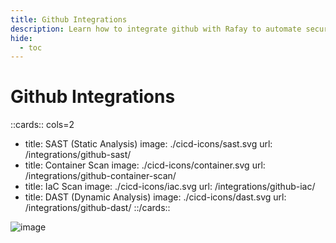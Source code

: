 ```yaml
---
title: Github Integrations
description: Learn how to integrate github with Rafay to automate security testing and deployment of your applications.
hide:
  - toc
---
```


<style>
.nt-card .nt-card-image{
  color: #005BFF;
}

.nt-card-title {
    text-align: -webkit-center;
}
</style>

# Github Integrations

::cards:: cols=2


- title: SAST (Static Analysis)
  image: ./cicd-icons/sast.svg
  url: /integrations/github-sast/
- title: Container Scan
  image: ./cicd-icons/container.svg
  url: /integrations/github-container-scan/
- title: IaC Scan
  image: ./cicd-icons/iac.svg
  url: /integrations/github-iac/
- title: DAST (Dynamic Analysis)
  image: ./cicd-icons/dast.svg
  url: /integrations/github-dast/
::/cards::

![image](https://i.ibb.co/cSX9f6VR/image.png)